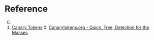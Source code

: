 # Reference

0. []()
0. [Canary Tokens](https://canarytokens.org/generate)
	0. [Canarytokens.org - Quick, Free, Detection for the Masses](https://blog.thinkst.com/p/canarytokensorg-quick-free-detection.html)

